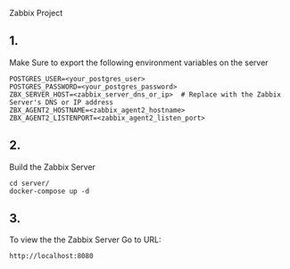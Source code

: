  Zabbix Project

## 1.
Make Sure to export the following environment variables on the server

```
POSTGRES_USER=<your_postgres_user>
POSTGRES_PASSWORD=<your_postgres_password>
ZBX_SERVER_HOST=<zabbix_server_dns_or_ip>  # Replace with the Zabbix Server's DNS or IP address
ZBX_AGENT2_HOSTNAME=<zabbix_agent2_hostname>
ZBX_AGENT2_LISTENPORT=<zabbix_agent2_listen_port>
```

## 2.

Build the Zabbix Server

```
cd server/
docker-compose up -d
```


## 3.

To view the the Zabbix Server Go to URL:

```
http://localhost:8080
```
